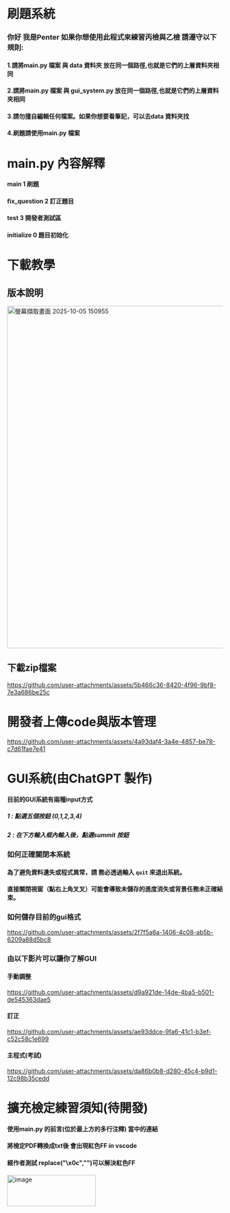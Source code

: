 # 刷題系統
### 你好 我是Penter 如果你想使用此程式來練習丙檢與乙檢 請遵守以下規則:
#### 1.請將main.py 檔案 與 data 資料夾 放在同一個路徑,也就是它們的上層資料夾相同
#### 2.請將main.py 檔案 與 gui_system.py 放在同一個路徑,也就是它們的上層資料夾相同
#### 3.請勿擅自編輯任何檔案。如果你想要看筆記，可以去data 資料夾找
#### 4.刷題請使用main.py 檔案




# main.py 內容解釋
#### main 1  刷題
#### fix_question 2  訂正題目
#### test 3   開發者測試區
#### initialize 0  題目初始化

# 下載教學
## 版本說明


<img width="1038" height="799" alt="螢幕擷取畫面 2025-10-05 150955" src="https://github.com/user-attachments/assets/b8b8586f-f9f1-40aa-a6bf-41c6e5922cce" />


## 下載zip檔案


https://github.com/user-attachments/assets/5b466c36-8420-4f96-9bf8-7e3a686be25c


# 開發者上傳code與版本管理


https://github.com/user-attachments/assets/4a93daf4-3a4e-4857-be78-c7d61fae7e41

# GUI系統(由ChatGPT 製作)
#### 目前的GUI系統有兩種input方式
##### 1 : 點選五個按鈕 (0,1,2,3,4)
##### 2 : 在下方輸入框內輸入後，點選summit 按鈕
### 如何正確關閉本系統

#### 為了避免資料遺失或程式異常，請 **務必透過輸入 `quit` 來退出系統**。  
#### 直接關閉視窗（點右上角叉叉）可能會導致未儲存的進度消失或背景任務未正確結束。

### 如何儲存目前的gui格式


https://github.com/user-attachments/assets/2f7f5a6a-1406-4c08-ab5b-6209a88d5bc8


### 由以下影片可以讓你了解GUI


#### 手動調整
https://github.com/user-attachments/assets/d9a921de-14de-4ba5-b501-de545363dae5


#### 訂正
https://github.com/user-attachments/assets/ae93ddce-9fa6-41c1-b3ef-c52c58c1e699


#### 主程式(考試)
https://github.com/user-attachments/assets/da86b0b8-d280-45c4-b9d1-12c98b35cedd


# 擴充檢定練習須知(待開發)
#### 使用main.py 的前言(位於最上方的多行注釋) 當中的連結
#### 將檢定PDF轉換成txt後 會出現紅色FF in vscode
#### 經作者測試  replace("\x0c","")可以解決紅色FF
<img width="207" height="73" alt="image" src="https://github.com/user-attachments/assets/50d7453c-d636-4932-aa05-dc2b47ed3f48" />
